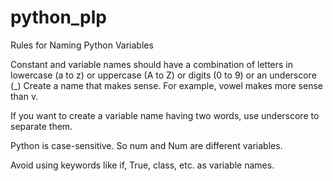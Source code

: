 # python_plp

Rules for Naming Python Variables

Constant and variable names should have a combination of letters in lowercase (a to z) or uppercase (A to Z) or digits (0 to 9) or an underscore (_)
Create a name that makes sense. For example, vowel makes more sense than v.

If you want to create a variable name having two words, use underscore to separate them.

Python is case-sensitive. So num and Num are different variables.

Avoid using keywords like if, True, class, etc. as variable names.